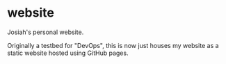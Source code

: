 # website
Josiah's personal website.

Originally a testbed for "DevOps", this is now just houses my website
as a static website hosted using GitHub pages.
